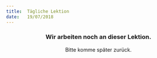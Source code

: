 ```yaml
---
title:  Tägliche Lektion
date:   19/07/2018
---
```


### <center>Wir arbeiten noch an dieser Lektion.</center>
<center>Bitte komme später zurück.</center>